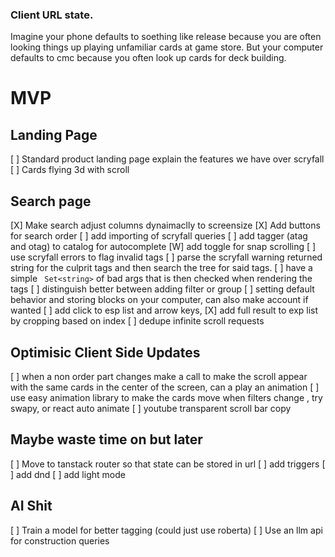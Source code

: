 ### Client URL state.
Imagine your phone defaults to soething like release because you are often looking things up playing unfamiliar cards at game store. But your computer defaults to cmc because you often look up cards for deck building.



# MVP
## Landing Page
 [ ] Standard product landing page explain the features we have over scryfall
 [ ] Cards flying 3d with scroll

## Search page
 [X] Make search adjust columns dynaimaclly to screensize
 [X] Add buttons for search order
 [ ] add importing of scryfall queries
 [ ] add tagger (atag and otag) to catalog for autocomplete
 [W] add toggle for snap scrolling
 [ ] use scryfall errors to flag invalid tags
    [ ] parse the scryfall warning returned string for the culprit tags and then search the tree for said tags.
    [ ] have a simple  ``` Set<string>``` of bad args that is then checked when rendering the tags
 [ ] distinguish better between adding filter or group
 [ ] setting default behavior and storing blocks on your computer, can also make account if wanted
 [ ] add click to esp list and arrow keys,
 [X] add full result to exp list by cropping based on index
 [ ] dedupe infinite scroll requests
 ## Optimisic Client Side Updates
 [ ] when a non order part changes make a call to make the scroll appear with the same cards in the center of the screen, can a play an animation
 [ ] use easy animation library to make the cards move when filters change , try swapy, or react auto animate
 [ ] youtube transparent scroll bar copy

## Maybe waste time on but later
 [ ] Move to tanstack router so that state can be stored in url
 [ ] add triggers
 [ ] add dnd
 [ ] add light mode

## AI Shit
 [ ] Train a model for better tagging (could just use roberta)
 [ ] Use an llm api for construction queries 